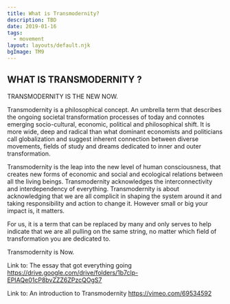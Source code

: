 ```yaml
---
title: What is Transmodernity?
description: TBD
date: 2019-01-16
tags:
  - movement
layout: layouts/default.njk
bgImage: TM9
---
```

## WHAT IS TRANSMODERNITY ?


TRANSMODERNITY IS THE NEW NOW.


Transmodernity is a philosophical concept. An umbrella term that describes the ongoing societal transformation processes of today and connotes emerging socio-cultural, economic, political and philosophical shift. It is more wide, deep and radical than what dominant economists and politicians call globalization and suggest inherent connection between diverse movements, fields of study and dreams dedicated to inner and outer transformation.

Transmodernity is the leap into the new level of human consciousness, that creates new forms of economic and social and ecological relations between all the living beings. Transmodernity acknowledges the interconnectivity and interdependency of everything. Transmodernity is about acknowledging that we are all complicit in shaping the system around it and taking responsibility and action to change it. However small or big your impact is, it matters.

For us, it is a term that can be replaced by many and only serves to help indicate that we are all pulling on the same string, no matter which field of transformation you are dedicated to.

Transmodernity is Now.


Link to:
The essay that got everything going
https://drive.google.com/drive/folders/1b7clp-EPIAQe01cP8bvZZZ6ZPzcQOgS7

Link to:
An introduction to Transmodernity
https://vimeo.com/69534592
